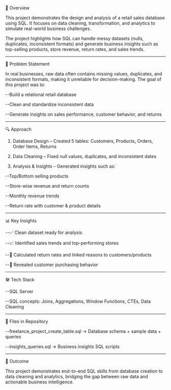 📌 Overview

This project demonstrates the design and analysis of a retail sales database using SQL. It focuses on data cleaning, transformation, and analytics to simulate real-world business challenges.

The project highlights how SQL can handle messy datasets (nulls, duplicates, inconsistent formats) and generate business insights such as top-selling products, store revenue, return rates, and sales trends.

--------------------------------------------------------------------------------------------------------------------------------------------------------------------

🎯 Problem Statement

In real businesses, raw data often contains missing values, duplicates, and inconsistent formats, making it unreliable for decision-making.
The goal of this project was to:

  --Build a relational retail database

--Clean and standardize inconsistent data

--Generate insights on sales performance, customer behavior, and returns

--------------------------------------------------------------------------------------------------------------------------------------------------------------------

🔍 Approach

1. Database Design – Created 5 tables: Customers, Products, Orders, Order Items, Returns

2. Data Cleaning – Fixed null values, duplicates, and inconsistent dates

3. Analysis & Insights – Generated insights such as:

--Top/Bottom selling products

--Store-wise revenue and return counts

--Monthly revenue trends

--Return rate with customer & product details

--------------------------------------------------------------------------------------------------------------------------------------------------------------------

📊 Key Insights

--✅ Clean dataset ready for analysis

--📈 Identified sales trends and top-performing stores

--🔄 Calculated return rates and linked reasons to customers/products

--🛒 Revealed customer purchasing behavior

--------------------------------------------------------------------------------------------------------------------------------------------------------------------

🛠️ Tech Stack

--SQL Server 

--SQL concepts: Joins, Aggregations, Window Functions, CTEs, Data Cleaning

--------------------------------------------------------------------------------------------------------------------------------------------------------------------

📂 Files in Repository

--freelance_project_create_table.sql → Database schema + sample data + queries

--insights_queries.sql → Business insights SQL scripts

--------------------------------------------------------------------------------------------------------------------------------------------------------------------

🚀 Outcome

This project demonstrates end-to-end SQL skills from database creation to data cleaning and analytics, bridging the gap between raw data and actionable business intelligence.
